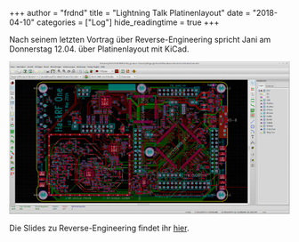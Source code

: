 +++
author = "frdnd"
title = "Lightning Talk Platinenlayout"
date = "2018-04-10"
categories = ["Log"]
hide_readingtime = true
+++

Nach seinem letzten Vortrag über Reverse-Engineering spricht Jani am Donnerstag 12.04. über Platinenlayout mit KiCad.

![kicad](kicad.jpg)

Die Slides zu Reverse-Engineering findet ihr [hier](ReverseEngineering.pdf).

